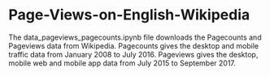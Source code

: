 # Page-Views-on-English-Wikipedia


The data_pageviews_pagecounts.ipynb file downloads the Pagecounts and Pageviews data from Wikipedia.
Pagecounts gives the desktop and mobile traffic data from January 2008 to July 2016.
Pageviews gives the desktop, mobile web and mobile app data from July 2015 to September 2017.

